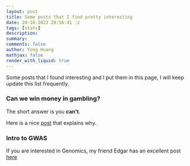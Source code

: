 ```yaml
---
layout: post
title: Some posts that I find pretty interesting
date: 20-10-2023 20:56:41 :z
tags: [stats]
description:
summary:
comments: false
author: Yong Huang
mathjax: false
render_with_liquid: true
---
```


Some posts that I found interesting and I put them in this page, I will keep update this list frequently.

### Can we win money in gambling? 

The short answer is you **can't**. 

Here is a nice [post](https://sites.pitt.edu/~jdnorton/teaching/paradox/chapters/probability_from_independence/probability_from_independence.html) that explains why.

### Intro to GWAS

If you are interested in Genomics, my friend Edgar has an excellent post [here](https://emarro.github.io/posts/ml-in-bio/)








